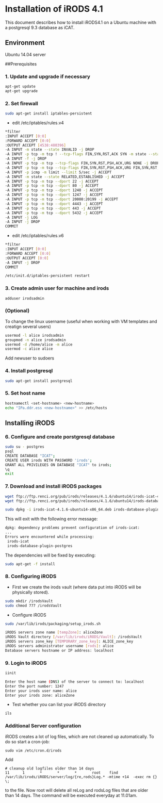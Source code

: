# Installation of iRODS 4.1
This document describes how to install iRODS4.1 on a Ubuntu machine with a postgresql 9.3 database as iCAT.

## Environment
Ubuntu 14.04 server

##Prerequisites
### 1. Update and upgrade if necessary
```sh
apt-get update
apt-get upgrade
```
### 2. Set firewall
```sh
sudo apt-get install iptables-persistent
```
- edit /etc/iptables/rules.v4
```sh
*filter
:INPUT ACCEPT [0:0]
:FORWARD ACCEPT [0:0]
:OUTPUT ACCEPT [4538:480396]
-A INPUT -m state --state INVALID -j DROP
-A INPUT -p tcp -m tcp ! --tcp-flags FIN,SYN,RST,ACK SYN -m state --state NEW -j DROP
-A INPUT -f -j DROP
-A INPUT -p tcp -m tcp --tcp-flags FIN,SYN,RST,PSH,ACK,URG NONE -j DROP
-A INPUT -p tcp -m tcp --tcp-flags FIN,SYN,RST,PSH,ACK,URG FIN,SYN,RST,PSH,ACK,URG -j DROP
-A INPUT -p icmp -m limit --limit 5/sec -j ACCEPT
-A INPUT -m state --state RELATED,ESTABLISHED -j ACCEPT
-A INPUT -p tcp -m tcp --dport 22 -j ACCEPT
-A INPUT -p tcp -m tcp --dport 80 -j ACCEPT
-A INPUT -p tcp -m tcp --dport 1248 -j ACCEPT
-A INPUT -p tcp -m tcp --dport 1247 -j ACCEPT
-A INPUT -p tcp -m tcp --dport 20000:20199 -j ACCEPT
-A INPUT -p tcp -m tcp --dport 4443 -j ACCEPT
-A INPUT -p tcp -m tcp --dport 443 -j ACCEPT
-A INPUT -p tcp -m tcp --dport 5432 -j ACCEPT
-A INPUT -j LOG
-A INPUT -j DROP
COMMIT
```
- edit /etc/iptables/rules.v6
```sh
*filter
:INPUT ACCEPT [0:0]
:FORWARD ACCEPT [0:0]
:OUTPUT ACCEPT [0:0]
-A INPUT -j DROP
COMMIT
```

```sh
/etc/init.d/iptables-persistent restart
```

### 3. Create admin user for machine and irods
```sh
adduser irodsadmin
```
### (Optional)
To change the linux username (useful when working with VM templates and creatign several users)
```sh
usermod -l alice irodsadmin
groupmod -n alice irodsadmin
usermod -d /home/alice -m alice
usermod -c alice alice
```
Add newuser to sudoers

### 4. Install postgresql
```sh
sudo apt-get install postgresql
```

### 5. Set host name

```sh
hostnamectl <set-hostname> <new-hostname>
echo "IPa.ddr.ess <new-hostname>" >> /etc/hosts
```

## Installing iRODS
### 6. Configure and create porstgresql database
```sh
sudo su - postgres
psql
CREATE DATABASE "ICAT";
CREATE USER irods WITH PASSWORD 'irods';
GRANT ALL PRIVILEGES ON DATABASE "ICAT" to irods;
\q
exit
```
### 7. Download and install iRODS packages
```sh
wget ftp://ftp.renci.org/pub/irods/releases/4.1.6/ubuntu14/irods-icat-4.1.6-ubuntu14-x86_64.deb
wget ftp://ftp.renci.org/pub/irods/releases/4.1.6/ubuntu14/irods-database-plugin-postgres-1.6-ubuntu14-x86_64.deb
```

```sh
sudo dpkg -i irods-icat-4.1.6-ubuntu14-x86_64.deb irods-database-plugin-postgres-1.6-ubuntu14-x86_64.deb
```
This will exit with the following error message:
```sh
dpkg: dependency problems prevent configuration of irods-icat:
...
Errors were encountered while processing:
 irods-icat
 irods-database-plugin-postgres
```
The dependencies will be fixed by executing:
```sh
sudo apt-get -f install
```

### 8. Configuring iRODS
- First we create the irods vault (where data put into iRODS will be physically stored).
```sh
sudo mkdir /irodsVault 
sudo chmod 777 /irodsVault
```

- Configure iRODS
```sh
sudo /var/lib/irods/packaging/setup_irods.sh
```

```sh
iRODS servers zone name [tempZone]: aliceZone
iRODS Vault directory [/var/lib/irods/iRODS/Vault]: /irodsVault
iRODS servers zone_key [TEMPORARY_zone_key]: ALICE_zone_key
iRODS servers administrator username [rods]: alice
Database servers hostname or IP address: localhost
```

### 9. Login to iRODS

```sh
iinit
```

```sh
Enter the host name (DNS) of the server to connect to: localhost
Enter the port number: 1247
Enter your irods user name: alice
Enter your irods zone: aliceZone
```
- Test whether you can list your iRODS directory
```sh
ils
```

### Additional Server configuration
iRODS creates a lot of log files, which are not cleaned up automatically. To do so start a cron-job:
```
sudo vim /etc/cron.d/irods
```
Add
```
# cleanup old logfiles older than 14 days
11      1       *       *       *       root    find /var/lib/irods/iRODS/server/log/{re,rods}Log.* -mtime +14  -exec rm {} \;
```
to the file. 
Now root will delete all reLog and rodsLog files that are older than 14 days. The command will be executed everyday at 11.01am.



